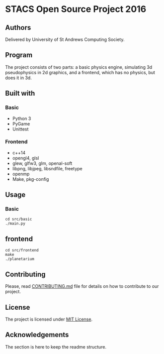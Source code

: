 # STACS Open Source Project 2016

## Authors

Delivered by University of St Andrews Computing Society.

## Program

The project consists of two parts: a basic physics engine, simulating 3d pseudophysics in 2d graphics, and a frontend, which has no physics, but does it in 3d.

## Built with

### Basic

* Python 3
* PyGame
* Unittest

### Frontend

* c++14
* opengl4, glsl
* glew, glfw3, glm, openal-soft
* libpng, libjpeg, libsndfile, freetype
* openmp
* Make, pkg-config

## Usage

### Basic

    cd src/basic
    ./main.py

## frontend

    cd src/frontend
    make
    ./planetarium

## Contributing

Please, read [CONTRIBUTING.md](CONTRIBUTING.md) file for details on how to contribute to our project.

## License

The project is licensed under [MIT License](LICENSE).

## Acknowledgements

The section is here to keep the readme structure.
